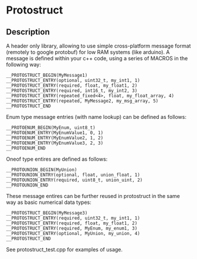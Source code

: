 # Protostruct

## Description

A header only library, allowing to use simple cross-platform message format (remotely to google protobuf) for low RAM systems (like arduino).
A message is defined within your c++ code, using a series of MACROS in the following way:

    __PROTOSTRUCT_BEGIN(MyMessage1)
    __PROTOSTRUCT_ENTRY(optional, uint32_t, my_int1, 1)
    __PROTOSTRUCT_ENTRY(required, float, my_float1, 2)
    __PROTOSTRUCT_ENTRY(required, int16_t, my_int2, 3)
    __PROTOSTRUCT_ENTRY(repeated_fixed<4>, float, my_float_array, 4)
    __PROTOSTRUCT_ENTRY(repeated, MyMessage2, my_msg_array, 5)
    __PROTOSTRUCT_END
    

Enum type message entries (with name lookup) can be defined as follows:

    __PROTOENUM_BEGIN(MyEnum, uint8_t)
    __PROTOENUM_ENTRY(MyEnumValue1, 0, 1)
    __PROTOENUM_ENTRY(MyEnumValue2, 1, 2)
    __PROTOENUM_ENTRY(MyEnumValue3, 2, 3)
    __PROTOENUM_END
    
Oneof type entires are defined as follows:
    
    __PROTOUNION_BEGIN(MyUnion)
    __PROTOUNION_ENTRY(optional, float, union_float, 1)
    __PROTOUNION_ENTRY(required, uint8_t, union_uint, 2)
    __PROTOUNION_END

These message entires can be further reused in protostruct in the same way as basic numerical data types:

    __PROTOSTRUCT_BEGIN(MyMessage3)
    __PROTOSTRUCT_ENTRY(required, uint32_t, my_int1, 1)
    __PROTOSTRUCT_ENTRY(required, float, my_float1, 2)
    __PROTOSTRUCT_ENTRY(required, MyEnum, my_enum1, 3)
    __PROTOSTRUCT_ENTRY(optional, MyUnion, my_union, 4)
    __PROTOSTRUCT_END
    
See protostruct_test.cpp for examples of usage.